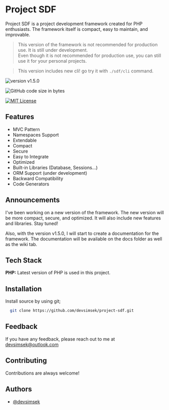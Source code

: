 # Project SDF

Project SDF is a project development framework created for PHP enthusiasts. The framework itself is compact, easy to maintain, and improvable.

> This version of the framework is not recommended for production use. It is still under development.<br>Even though it is not recommended for production use, you can still use it for your personal projects.

> This version includes new cli! go try it with `./sdf/cli` command.

![version v1.5.0](https://img.shields.io/badge/version-v1.5-blue)

![GitHub code size in bytes](https://img.shields.io/github/languages/code-size/devsimsek/project-sdf)

[![MIT License](https://img.shields.io/badge/License-MIT-green.svg)](https://devsimsek.mit-license.org)

## Features

- MVC Pattern
- Namespaces Support
- Extendable
- Compact
- Secure
- Easy to Integrate
- Optimized
- Built-in Libraries (Database, Sessions...)
- ORM Support (under development)
- Backward Compatibility
- Code Generators

## Announcements

I've been working on a new version of the framework. The new version will be more compact, secure, and optimized. It will also include new features and libraries. Stay tuned!

Also, with the version v1.5.0, I will start to create a documentation for the framework. The documentation will be available on the docs folder as well as the wiki tab.

## Tech Stack

**PHP:** Latest version of PHP is used in this project.

## Installation

Install source by using git;

```bash
  git clone https://github.com/devsimsek/project-sdf.git
```

## Feedback

If you have any feedback, please reach out to me at devsimsek@outlook.com

## Contributing

Contributions are always welcome!

## Authors

- [@devsimsek](https://www.github.com/devsimsek)
